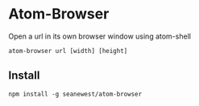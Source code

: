 # Atom-Browser
Open a url in its own browser window using atom-shell

```
atom-browser url [width] [height]
```

## Install

```
npm install -g seanewest/atom-browser
```
